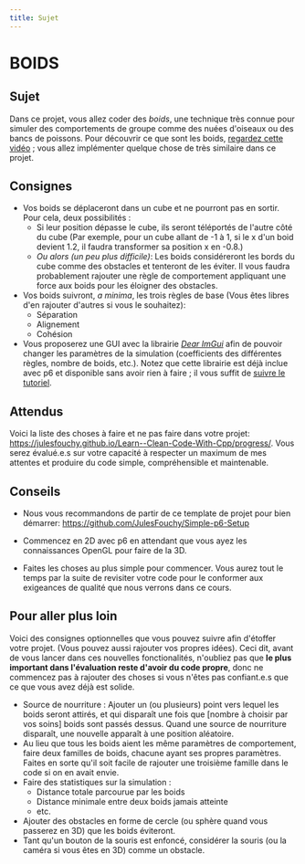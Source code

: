 ```yaml
---
title: Sujet
---
```


# BOIDS

## Sujet

Dans ce projet, vous allez coder des *boids*, une technique très connue pour simuler des comportements de groupe comme des nuées d'oiseaux ou des bancs de poissons. Pour découvrir ce que sont les boids, [regardez cette vidéo](https://youtu.be/LltugBg4dtk) ; vous allez implémenter quelque chose de très similaire dans ce projet.

## Consignes

- Vos boids se déplaceront dans un cube et ne pourront pas en sortir. Pour cela, deux possibilités :
  - Si leur position dépasse le cube, ils seront téléportés de l'autre côté du cube (Par exemple, pour un cube allant de -1 à 1, si le x d'un boid devient 1.2, il faudra transformer sa position x en -0.8.)
  - *Ou alors (un peu plus difficile)*: Les boids considéreront les bords du cube comme des obstacles et tenteront de les éviter. Il vous faudra probablement rajouter une règle de comportement appliquant une force aux boids pour les éloigner des obstacles.
- Vos boids suivront, *a minima*, les trois règles de base (Vous êtes libres d'en rajouter d'autres si vous le souhaitez):
  - Séparation
  - Alignement
  - Cohésion
- Vous proposerez une GUI avec la librairie [*Dear ImGui*](https://julesfouchy.github.io/p6-docs/tutorials/dear-imgui) afin de pouvoir changer les paramètres de la simulation (coefficients des différentes règles, nombre de boids, etc.). Notez que cette librairie est déjà inclue avec p6 et disponible sans avoir rien à faire ; il vous suffit de [suivre le tutoriel](https://julesfouchy.github.io/p6-docs/tutorials/dear-imgui).

## Attendus

Voici la liste des choses à faire et ne pas faire dans votre projet: https://julesfouchy.github.io/Learn--Clean-Code-With-Cpp/progress/. Vous serez évalué.e.s sur votre capacité à respecter un maximum de mes attentes et produire du code simple, compréhensible et maintenable.

## Conseils

- Nous vous recommandons de partir de ce template de projet pour bien démarrer: https://github.com/JulesFouchy/Simple-p6-Setup

- Commencez en 2D avec p6 en attendant que vous ayez les connaissances OpenGL pour faire de la 3D.

- Faites les choses au plus simple pour commencer. Vous aurez tout le temps par la suite de revisiter votre code pour le conformer aux exigeances de qualité que nous verrons dans ce cours.

## Pour aller plus loin

Voici des consignes optionnelles que vous pouvez suivre afin d'étoffer votre projet. (Vous pouvez aussi rajouter vos propres idées). Ceci dit, avant de vous lancer dans ces nouvelles fonctionalités, n'oubliez pas que **le plus important dans l'évaluation reste d'avoir du code propre**, donc ne commencez pas à rajouter des choses si vous n'êtes pas confiant.e.s que ce que vous avez déjà est solide.

- Source de nourriture : Ajouter un (ou plusieurs) point vers lequel les boids seront attirés, et qui disparaît une fois que [nombre à choisir par vos soins] boids sont passés dessus. Quand une source de nourriture disparaît, une nouvelle apparaît à une position aléatoire.
- Au lieu que tous les boids aient les même paramètres de comportement, faire deux familles de boids, chacune ayant ses propres paramètres. Faites en sorte qu'il soit facile de rajouter une troisième famille dans le code si on en avait envie.
- Faire des statistiques sur la simulation :
  -  Distance totale parcourue par les boids
  -  Distance minimale entre deux boids jamais atteinte
  -  etc.
- Ajouter des obstacles en forme de cercle (ou sphère quand vous passerez en 3D) que les boids éviteront.
- Tant qu'un bouton de la souris est enfoncé, considérer la souris (ou la caméra si vous êtes en 3D) comme un obstacle.